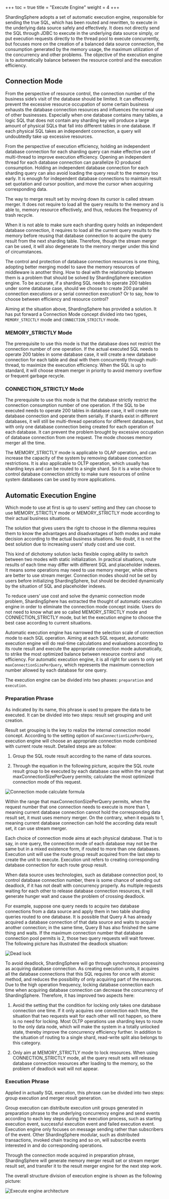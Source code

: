 +++
toc = true
title = "Execute Engine"
weight = 4
+++

ShardingSphere adopts a set of automatic execution engine, responsible for sending the true SQL, which has been routed and rewritten, to execute in the underlying data source safely and effectively. 
It does not directly send the SQL through JDBC to execute in the underlying data source simply, or put execution requests directly to the thread pool to execute concurrently, 
but focuses more on the creation of a balanced data source connection, the consumption generated by the memory usage, the maximum utilization of the concurrency and other problems. 
The objective of the execution engine is to automatically balance between the resource control and the execution efficiency.

## Connection Mode

From the perspective of resource control, the connection number of the business side’s visit of the database should be limited. 
It can effectively prevent the excessive resource occupation of some certain business exhausts the database connection resources and influences the normal use of other businesses. 
Especially when one database contains many tables, a logic SQL that does not contain any sharding key will produce a large amount of physical SQLs that fall into different tables in one database. 
If each physical SQL takes an independent connection, a query will undoubtedly take up excessive resources.

From the perspective of execution efficiency, holding an independent database connection for each sharding query can make effective use of multi-thread to improve execution efficiency. 
Opening an independent thread for each database connection can parallelize IO produced consumption. 
Holding an independent database connection for each sharding query can also avoid loading the query result to the memory too early. 
It is enough for independent database connections to maintain result set quotation and cursor position, and move the cursor when acquiring corresponding data.

The way to merge result set by moving down its cursor is called stream merger. 
It does not require to load all the query results to the memory and is able to, memory resource effectively, and thus, reduces the frequency of trash recycle.

When it is not able to make sure each sharding query holds an independent database connection, it requires to load all the current query results to the memory before reusing that database connection to acquire the query result from the next sharding table. 
Therefore, though the stream merger can be used, it will also degenerate to the memory merger under this kind of circumstances.

The control and protection of database connection resources is one thing, adopting better merging model to save the memory resources of middleware is another thing. 
How to deal with the relationship between them is a problem that should be solved by ShardingSphere execution engine. To be accurate, if a sharding SQL needs to operate 200 tables under some database case, should we choose to create 200 parallel connection executions or a serial connection execution? 
Or to say, how to choose between efficiency and resource control?

Aiming at the situation above, ShardingSphere has provided a solution. It has put forward a Connection Mode concept divided into two types, `MEMORY_STRICTLY` mode and `CONNECTION_STRICTLY` mode.

### MEMORY_STRICTLY Mode

The prerequisite to use this mode is that the database does not restrict the connection number of one operation. 
If the actual executed SQL needs to operate 200 tables in some database case, it will create a new database connection for each table and deal with them concurrently through multi-thread, to maximize the execution efficiency. 
When the SQL is up to standard, it will choose stream merger in priority to avoid memory overflow or frequent garbage recycle.

### CONNECTION_STRICTLY Mode

The prerequisite to use this mode is that the database strictly restrict the connection consumption number of one operation. 
If the SQL to be executed needs to operate 200 tables in database case, it will create one database connection and operate them serially. 
If shards exist in different databases, it will still be multi-thread operations for different databases, but with only one database connection being created for each operation of each database. 
It can prevent the problem brought by excessive occupation of database connection from one request. 
The mode chooses memory merger all the time.

The MEMORY_STRICTLY mode is applicable to OLAP operation, and can increase the capacity of the system by removing database connection restrictions. 
It is also applicable to OLTP operation, which usually has sharding keys and can be routed to a single shard. 
So it is a wise choice to control database connection strictly to make sure resources of online system databases can be used by more applications.

## Automatic Execution Engine

Which mode to use at first is up to users’ setting and they can choose to use MEMORY_STRICTLY mode or MEMORY_STRICTLY mode according to their actual business situations.

The solution that gives users the right to choose in the dilemma requires them to know the advantages and disadvantages of both modes and make decision according to the actual business situations. 
No doubt, it is not the best solution due to increasing users’ study cost and use cost.

This kind of dichotomy solution lacks flexible coping ability to switch between two modes with static initialization. 
In practical situations, route results of each time may differ with different SQL and placeholder indexes. 
It means some operations may need to use memory merger, while others are better to use stream merger. 
Connection modes should not be set by users before initializing ShardingSphere, but should be decided dynamically by the situation of SQL and placeholder indexes.

To reduce users’ use cost and solve the dynamic connection mode problem, ShardingSphere has extracted the thought of automatic execution engine in order to eliminate the connection mode concept inside. 
Users do not need to know what are so called MEMORY_STRICTLY mode and CONNECTION_STRICTLY mode, but let the execution engine to choose the best case according to current situations.

Automatic execution engine has narrowed the selection scale of connection mode to each SQL operation. 
Aiming at each SQL request, automatic execution engine will do real-time calculations and evaluations according to its route result and execute the appropriate connection mode automatically, to strike the most optimized balance between resource control and efficiency. 
For automatic execution engine, it is all right for users to only set `maxConnectionSizePerQuery`, which represents the maximum connection number allowed by each database for one query.

The execution engine can be divided into two phases: `preparation` and `execution`.

### Preparation Phrase

As indicated by its name, this phrase is used to prepare the data to be executed. 
It can be divided into two steps: result set grouping and unit creation.

Result set grouping is the key to realize the internal connection model concept. 
According to the setting option of `maxConnectionSizePerQuery`, execution engine will choose an appropriate connection mode combined with current route result. 
Detailed steps are as follow:

1. Group the SQL route result according to the name of data sources.

2. Through the equation in the following picture, acquire the SQL route result group to be executed by each database case within the range that maxConnectionSizePerQuery permits; calculate the most optimized connection mode of this request.

![Connection mode calculate formula](http://shardingsphere.apache.org/document/current/img/sharding/connection_mode_en.png)

Within the range that maxConnectionSizePerQuery permits, when the request number that one connection needs to execute is more than 1, meaning current database connection cannot hold the corresponding data result set, it must uses memory merger. 
On the contrary, when it equals to 1, meaning current database connection can hold the according data result set, it can use stream merger.

Each choice of connection mode aims at each physical database. 
That is to say, in one query, the connection mode of each database may not be the same but in a mixed existence form, if routed to more than one databases. 
Execution unit will use the route group result acquired from the last step to create the unit to execute. 
Execution unit refers to creating corresponding database connection for each route group result.

When data source uses technologies, such as database connection pool, to control database connection number, there is some chance of sending out deadlock, if it has not dealt with concurrency properly. 
As multiple requests waiting for each other to release database connection resources, it will generate hunger wait and cause the problem of crossing deadlock.

For example, suppose one query needs to acquire two database connections from a data source and apply them in two table sharding queries routed to one database. 
It is possible that Query A has already acquired a database connection of that data source and waits to acquire another connection; in the same time, Query B has also finished the same thing and waits. 
If the maximum connection number that database connection pool permits is 2, those two query requests will wait forever. 
The following picture has illustrated the deadlock situation:

![Dead lock](http://shardingsphere.apache.org/document/current/img/sharding/dead_lock_en.png)

To avoid deadlock, ShardingSphere will go through synchronous processing as acquiring database connection. 
As creating execution units, it acquires all the database connections that this SQL requires for once with atomic method, and reduces the possibility of only acquiring part of the resources. 
Due to the high operation frequency, locking database connection each time when acquiring database connection can decrease the concurrency of ShardingSphere. 
Therefore, it has improved two aspects here:

1. Avoid the setting that the condition for locking only takes one database connection one time. 
If it only acquires one connection each time, the situation that two requests wait for each other will not happen, so there is no need for locking. 
Most OLTP operations use sharding keys to route to the only data node, which will make the system in a totally unlocked state, thereby improve the concurrency efficiency further. 
In addition to the situation of routing to a single shard, read-write split also belongs to this category.

2. Only aim at MEMORY_STRICTLY mode to lock resources. 
When using CONNECTION_STRICTLY mode, all the query result sets will release database connection resources after loading to the memory, so the problem of deadlock wait will not appear.

### Execution Phrase

Applied in actually SQL execution, this phrase can be divided into two steps: group execution and merger result generation.

Group execution can distribute execution unit groups generated in preparation phrase to the underlying concurrency engine and send events according to each key steps during the execution process, 
such as starting execution event, successful execution event and failed execution event. Execution engine only focuses on message sending rather than subscribers of the event. 
Other ShardingSphere modular, such as distributed transactions, invoked chain tracing and so on, will subscribe events interested in and do corresponding operations.

Through the connection mode acquired in preparation phrase, ShardingSphere will generate memory merger result set or stream merger result set, and transfer it to the result merger engine for the next step work.

The overall structure division of execution engine is shown as the following picture:

![Execute engine architecture](http://shardingsphere.apache.org/document/current/img/sharding/execute_architecture_en.png)
